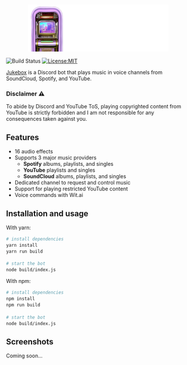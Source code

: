 <p align="center">
  <img height="128" width="384" src="https://github.com/matteopolak/jukebox/blob/main/readme_assets/logo.png">
</p>

![Build Status](https://github.com/matteopolak/jukebox/actions/workflows/ci.yml/badge.svg)
[![License:MIT](https://img.shields.io/badge/license-MIT-yellow.svg)](https://opensource.org/licenses/MIT)

[Jukebox](https://github.com/matteopolak/jukebox) is a Discord bot that plays music in voice channels from SoundCloud, Spotify, and YouTube.

### Disclaimer ⚠️

To abide by Discord and YouTube ToS, playing copyrighted content from YouTube is strictly forbidden and I am not responsible for any consequences taken against you.

## Features

* 16 audio effects
* Supports 3 major music providers
  * **Spotify** albums, playlists, and singles
  * **YouTube** playlists and singles
  * **SoundCloud** albums, playlists, and singles
* Dedicated channel to request and control music
* Support for playing restricted YouTube content
* Voice commands with Wit.ai

## Installation and usage

With yarn:

```bash
# install dependencies
yarn install
yarn run build

# start the bot
node build/index.js
```

With npm:

```bash
# install dependencies
npm install
npm run build

# start the bot
node build/index.js
```

## Screenshots

Coming soon...
